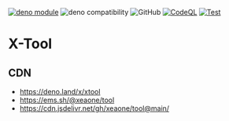 [![deno module](https://shield.deno.dev/x/xtool)](https://deno.land/x/xtool)
![deno compatibility](https://shield.deno.dev/deno/1.33.3)
![GitHub](https://img.shields.io/github/license/xeaone/tool)
[![CodeQL](https://github.com/xeaone/tool/actions/workflows/codeql.yml/badge.svg)](https://github.com/xeaone/tool/actions/workflows/codeql.yml)
[![Test](https://github.com/xeaone/tool/actions/workflows/test.yml/badge.svg)](https://github.com/xeaone/tool/actions/workflows/test.yml)

# X-Tool

## CDN

- https://deno.land/x/xtool
- https://ems.sh/@xeaone/tool
- https://cdn.jsdelivr.net/gh/xeaone/tool@main/
